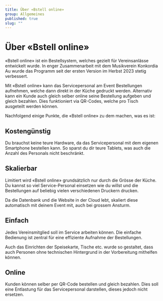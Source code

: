 ```yaml
---
title: Über «Bstell online»
group: Allgemeines
published: true
slug: ""
---
```


# Über «Bstell online»

«Bstell online» ist ein Bestellsystem, welches gezielt für Vereinsanlässe
entwickelt wurde. In enger Zusammenarbeit mit dem Musikverein Konkordia Au wurde
das Programm seit der ersten Version im Herbst 2023 stetig verbessert.

Mit «Bstell online» kann das Servicepersonal am Event Bestellungen aufnehmen,
welche dann direkt in der Küche gedruckt werden. Alternativ kann ein Kunde auch
gleich selber online seine Bestellung aufgeben und gleich bezahlen. Dies
funktioniert via QR-Codes, welche pro Tisch ausgeteilt werden können.

Nachfolgend einige Punkte, die «Bstell online» zu dem machen, was es ist:

## Kostengünstig

Du brauchst keine teure Hardware, da das Servicepersonal mit dem eigenen
Smartphone bestellen kann. So sparst du dir teure Tablets, was auch die Anzahl
des Personals nicht beschränkt.

## Skalierbar

Limitiert wird «Bstell online» grundsätzlich nur durch die Grösse der Küche. Du
kannst so viel Service-Personal einsetzen wie du willst und die Bestellungen auf
beliebig vielen verschiedenen Druckern drucken.

Da die Datenbank und die Website in der Cloud lebt, skaliert diese automatisch
mit deinem Event mit, auch bei grossem Ansturm.

## Einfach

Jedes Vereinsmitglied soll im Service arbeiten können. Die einfache Bedienung
ist zentral für eine effiziente Aufnahme der Bestellungen.

Auch das Einrichten der Speisekarte, Tische etc. wurde so gestaltet, dass auch
Personen ohne technischen Hintergrund in der Vorbereitung mithelfen können.

## Online

Kunden können selber per QR-Code bestellen und gleich bezahlen. Dies soll eine
Entlastung für das Servicepersonal darstellen, dieses jedoch nicht ersetzen.
